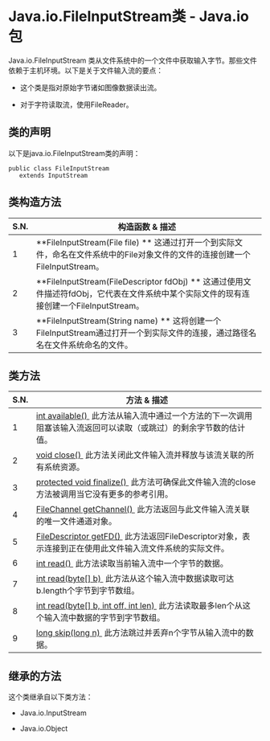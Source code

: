 # Java.io.FileInputStream类 - Java.io包

Java.io.FileInputStream 类从文件系统中的一个文件中获取输入字节。那些文件依赖于主机环境。以下是关于文件输入流的要点：

*   这个类是指对原始字节诸如图像数据读出流。

*   对于字符读取流，使用FileReader。

## 类的声明

以下是java.io.FileInputStream类的声明：

```
public class FileInputStream
   extends InputStream
```

## 类构造方法

| S.N. | 构造函数 & 描述 |
| --- | --- |
| 1 | **FileInputStream(File file) ** 这通过打开一个到实际文件，命名在文件系统中的File对象文件的文件的连接创建一个FileInputStream。 |
| 2 | **FileInputStream(FileDescriptor fdObj) ** 这通过使用文件描述符fdObj，它代表在文件系统中某个实际文件的现有连接创建一个FileInputStream。 |
| 3 | **FileInputStream(String name) ** 这将创建一个FileInputStream通过打开一个到实际文件的连接，通过路径名名在文件系统命名的文件。 |

## 类方法

| S.N. | 方法 & 描述 |
| --- | --- |
| 1 | [int available() ](http://www.yiibai.com/java/io/fileinputstream_available.html) 此方法从输入流中通过一个方法的下一次调用阻塞该输入流返回可以读取（或跳过）的剩余字节数的估计值。 |
| 2 | [void close() ](http://www.yiibai.com/java/io/fileinputstream_close.html) 此方法关闭此文件输入流并释放与该流关联的所有系统资源。 |
| 3 | [protected void finalize() ](http://www.yiibai.com/java/io/fileinputstream_finalize.html) 此方法可确保此文件输入流的close方法被调用当它没有更多的参考引用。 |
| 4 | [FileChannel getChannel() ](http://www.yiibai.com/java/io/fileinputstream_getchannel.html) 此方法返回与此文件输入流关联的唯一文件通道对象。 |
| 5 | [FileDescriptor getFD() ](http://www.yiibai.com/java/io/fileinputstream_getfd.html) 此方法返回FileDescriptor对象，表示连接到正在使用此文件输入流文件系统的实际文件。 |
| 6 | [int read() ](http://www.yiibai.com/java/io/fileinputstream_read.html) 此方法读取当前输入流中一个字节的数据。 |
| 7 | [int read(byte[] b) ](http://www.yiibai.com/java/io/fileinputstream_read_byte.html) 此方法从这个输入流中数据读取可达b.length个字节到字节数组。 |
| 8 | [int read(byte[] b, int off, int len) ](http://www.yiibai.com/java/io/fileinputstream_read_byte_len.html) 此方法读取最多len个从这个输入流中数据的字节到字节数组。 |
| 9 | [long skip(long n) ](http://www.yiibai.com/java/io/fileinputstream_skip.html) 此方法跳过并丢弃n个字节从输入流中的数据。 |

## 继承的方法

这个类继承自以下类方法：

*   Java.io.InputStream

*   Java.io.Object


